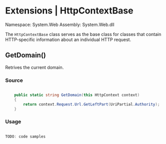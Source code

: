 # Extensions | HttpContextBase

Namespace: System.Web
Assembly: System.Web.dll

The `HttpContextBase` class serves as the base class for classes that contain HTTP-specific information about an individual HTTP request.
<br>


## GetDomain()

Retrives the current domain.

### Source

```csharp

    public static string GetDomain(this HttpContext context)
    {
        return context.Request.Url.GetLeftPart(UriPartial.Authority);
    }

```

### Usage

```csharp

TODO: code samples

```

